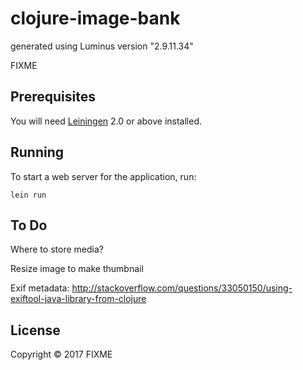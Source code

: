# clojure-image-bank

generated using Luminus version "2.9.11.34"

FIXME

## Prerequisites

You will need [Leiningen][1] 2.0 or above installed.

[1]: https://github.com/technomancy/leiningen

## Running

To start a web server for the application, run:

    lein run

## To Do

Where to store media?

Resize image to make thumbnail

Exif metadata: http://stackoverflow.com/questions/33050150/using-exiftool-java-library-from-clojure

## License

Copyright © 2017 FIXME
